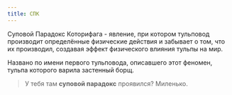 ```yaml
---
title: СПК
---
```

Суповой Парадокс Которифага - явление, при котором тульповод производит определённые физические действия и забывает о том, что их производил, создавая эффект физического влияния тульпы на мир.

Названо по имени первого тульповода, описавшего этот феномен, тульпа которого варила застенный борщ.

> У тебя там **суповой парадокс** проявился? Миленько.

